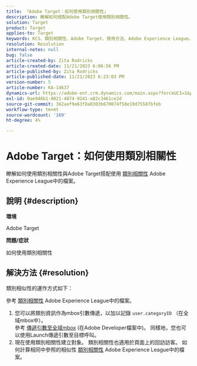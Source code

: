 ```yaml
---
title: 「Adobe Target：如何使用類別相關性」
description: 瞭解如何搭配Adobe Target使用類別相關性。
solution: Target
product: Target
applies-to: Target
keywords: KCS、類別相關性、Adobe Target、使用方法、Adobe Experience League、全域mbox
resolution: Resolution
internal-notes: null
bug: false
article-created-by: Zita Rodricks
article-created-date: 11/21/2023 6:08:56 PM
article-published-by: Zita Rodricks
article-published-date: 11/21/2023 6:23:03 PM
version-number: 5
article-number: KA-14637
dynamics-url: https://adobe-ent.crm.dynamics.com/main.aspx?forceUCI=1&pagetype=entityrecord&etn=knowledgearticle&id=93cf0e04-9988-ee11-8179-6045bd006295
exl-id: 0ae948b1-8021-4074-9241-a82c3461ce2d
source-git-commit: 362aef9e63f8a0303b670074f58e19d75587bfeb
workflow-type: tm+mt
source-wordcount: '169'
ht-degree: 4%

---
```


# Adobe Target：如何使用類別相關性


瞭解如何使用類別相關性與Adobe Target搭配使用 [類別相關性](https://experienceleague.adobe.com/docs/target/using/audiences/visitor-profiles/category-affinity.html?lang=en) Adobe Experience League中的檔案。

## 說明 {#description}


<b>環境</b>

Adobe Target

<b>問題/症狀</b>

如何使用類別相關性


## 解決方法 {#resolution}


類別相似性的運作方式如下：

參考 [類別相關性](https://experienceleague.adobe.com/docs/target/using/audiences/visitor-profiles/category-affinity.html?lang=en) Adobe Experience League中的檔案。

1. 您可以將類別資訊作為mbox引數傳遞，以加以記錄 `user.categoryID` （在全域mbox中）。<br>    參考 [傳遞引數至全域mbox](https://developer.adobe.com/target/implement/client-side/atjs/global-mbox/pass-parameters-to-global-mbox/?lang=en "按一下以前往連結：https://developer.adobe.com/target/implement/client-side/atjs/global-mbox/pass-parameters-to-global-mbox/?lang=en") (在Adobe Developer檔案中)。
同樣地，您也可以使用Launch傳遞引數至目標呼叫。
2. 現在使用類別相關性建立對象。    類別相關性也適用於頁面上的回訪訪客。
如何計算相同中參照的相似性 [類別相關性](https://experienceleague.adobe.com/docs/target/using/audiences/visitor-profiles/category-affinity.html?lang=en) Adobe Experience League中的檔案。
